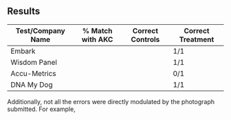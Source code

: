 ## Results




| Test/Company Name | % Match with AKC | Correct Controls | Correct Treatment | 
| ----------------- | ---------------- | ---------------- | ----------------- |
| Embark            |                  |                  | 1/1               |
| Wisdom Panel      |                  |                  | 1/1               |
| Accu-Metrics      |                  |                  | 0/1               |
| DNA My Dog        |                  |                  | 1/1               |  

Additionally, not all the errors were directly modulated by the photograph submitted.
For example, 
